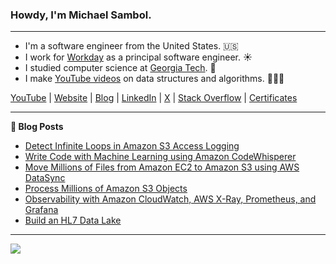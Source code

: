 ### Howdy, I'm Michael Sambol.

-------

- I'm a software engineer from the United States. 🇺🇸
- I work for [Workday](https://github.com/Workday) as a principal software engineer. ☀️
- I studied computer science at [Georgia Tech](https://www.cc.gatech.edu/). 🐝
- I make [YouTube videos](https://www.youtube.com/@MichaelSambol) on data structures and algorithms. 👨🏻‍💻

[YouTube](https://www.youtube.com/@MichaelSambol) | [Website](https://michaelsambol.com/) | [Blog](https://michaelsambol.medium.com/) | [LinkedIn](https://www.linkedin.com/in/michael-sambol) | [X](https://twitter.com/MikeSambol) | [Stack Overflow](https://stackoverflow.com/users/1978506/sambol) | [Certificates](https://www.credly.com/users/michael-sambol)

-------

**📝 Blog Posts**

- [Detect Infinite Loops in Amazon S3 Access Logging](https://michaelsambol.medium.com/detect-infinite-loops-in-amazon-s3-access-logging-bd389efdc55f)
- [Write Code with Machine Learning using Amazon CodeWhisperer](https://michaelsambol.medium.com/write-code-with-machine-learning-using-amazon-codewhisperer-fcfdd538e6c9)
- [Move Millions of Files from Amazon EC2 to Amazon S3 using AWS DataSync](https://michaelsambol.medium.com/move-millions-of-files-from-amazon-ec2-to-amazon-s3-using-aws-datasync-a15bb31a81a1)
- [Process Millions of Amazon S3 Objects](https://michaelsambol.medium.com/process-millions-of-amazon-s3-objects-28e280ef9e0a)
- [Observability with Amazon CloudWatch, AWS X-Ray, Prometheus, and Grafana](https://medium.com/cloud-native-daily/observability-with-amazon-cloudwatch-aws-x-ray-prometheus-and-grafana-b15708eeddbe)
- [Build an HL7 Data Lake](https://michaelsambol.medium.com/build-an-hl7-data-lake-e029e4af9c51)

-------

<img src="https://cdk-stats.vercel.app/api?username=msambol"/>

